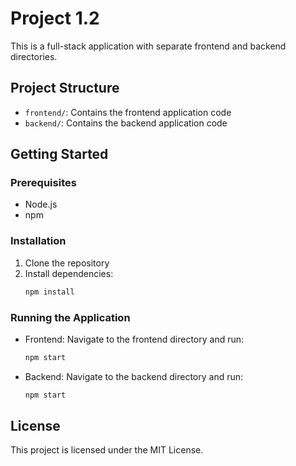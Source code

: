 # Project 1.2

This is a full-stack application with separate frontend and backend directories.

## Project Structure
- `frontend/`: Contains the frontend application code
- `backend/`: Contains the backend application code

## Getting Started

### Prerequisites
- Node.js
- npm

### Installation
1. Clone the repository
2. Install dependencies:
   ```bash
   npm install
   ```

### Running the Application
- Frontend: Navigate to the frontend directory and run:
  ```bash
  npm start
  ```
- Backend: Navigate to the backend directory and run:
  ```bash
  npm start
  ```

## License
This project is licensed under the MIT License. 